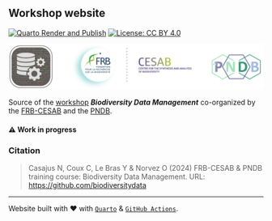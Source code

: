 ## Workshop website

<!-- badges: start -->
[![Quarto Render and Publish](https://github.com/biodiversitydata/biodiversitydata.github.io/actions/workflows/render-website.yaml/badge.svg)](https://github.com/biodiversitydata/biodiversitydata.github.io/actions/workflows/render-website.yaml)
[![License: CC BY 4.0](https://img.shields.io/badge/License-CC%20BY%204.0-green.svg)](https://choosealicense.com/licenses/cc-by-4.0/)
<!-- badges: end -->


![](https://raw.githubusercontent.com/biodiversitydata/.github/main/profile/banner-biodiversitydata_150dpi.png)


Source of the [workshop](https://biodiversitydata.github.io/) **_Biodiversity Data Management_**
co-organized by the
[FRB-CESAB](https://www.fondationbiodiversite.fr/en/about-the-foundation/le-cesab/)
and the
[PNDB](https://www.pndb.fr/).



#### ⚠️ **Work in progress**


### Citation

> Casajus N, Coux C, Le Bras Y & Norvez O (2024) 
FRB-CESAB & PNDB training course: Biodiversity Data Management. 
URL: <https://github.com/biodiversitydata>


<hr />

Website built with :heart: with 
[`Quarto`](https://quarto.org/) & 
[`GitHub Actions`](https://github.com/features/actions).
